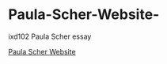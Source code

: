 # Paula-Scher-Website-
ixd102 Paula Scher essay

[Paula Scher Website](https://deirbhilekennedy.github.io/paula-scher-website-/Paula_scher.html)
